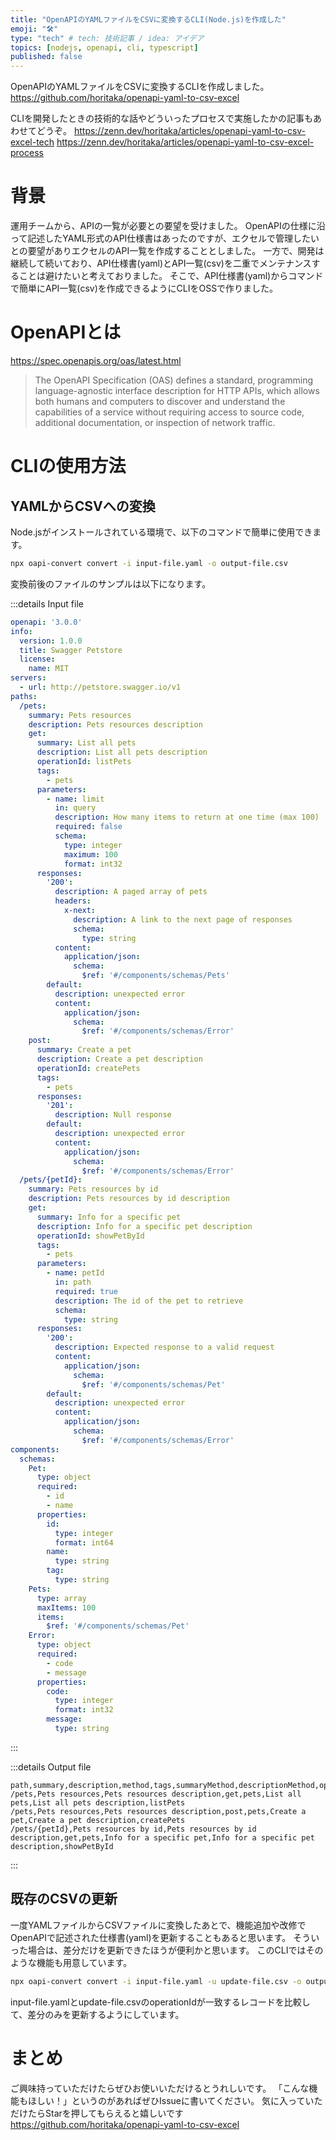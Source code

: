 ```yaml
---
title: "OpenAPIのYAMLファイルをCSVに変換するCLI(Node.js)を作成した"
emoji: "🛠"
type: "tech" # tech: 技術記事 / idea: アイデア
topics: [nodejs, openapi, cli, typescript]
published: false
---
```


OpenAPIのYAMLファイルをCSVに変換するCLIを作成しました。
https://github.com/horitaka/openapi-yaml-to-csv-excel

CLIを開発したときの技術的な話やどういったプロセスで実施したかの記事もあわせてどうぞ。
https://zenn.dev/horitaka/articles/openapi-yaml-to-csv-excel-tech
https://zenn.dev/horitaka/articles/openapi-yaml-to-csv-excel-process



# 背景
運用チームから、APIの一覧が必要との要望を受けました。
OpenAPIの仕様に沿って記述したYAML形式のAPI仕様書はあったのですが、エクセルで管理したいとの要望がありエクセルのAPI一覧を作成することとしました。
一方で、開発は継続して続いており、API仕様書(yaml)とAPI一覧(csv)を二重でメンテナンスすることは避けたいと考えておりました。
そこで、API仕様書(yaml)からコマンドで簡単にAPI一覧(csv)を作成できるようにCLIをOSSで作りました。


# OpenAPIとは
https://spec.openapis.org/oas/latest.html

> The OpenAPI Specification (OAS) defines a standard, programming language-agnostic interface description for HTTP APIs, which allows both humans and computers to discover and understand the capabilities of a service without requiring access to source code, additional documentation, or inspection of network traffic.

# CLIの使用方法

## YAMLからCSVへの変換

Node.jsがインストールされている環境で、以下のコマンドで簡単に使用できます。
```bash
npx oapi-convert convert -i input-file.yaml -o output-file.csv
```

変換前後のファイルのサンプルは以下になります。

:::details Input file
```yaml
openapi: '3.0.0'
info:
  version: 1.0.0
  title: Swagger Petstore
  license:
    name: MIT
servers:
  - url: http://petstore.swagger.io/v1
paths:
  /pets:
    summary: Pets resources
    description: Pets resources description
    get:
      summary: List all pets
      description: List all pets description
      operationId: listPets
      tags:
        - pets
      parameters:
        - name: limit
          in: query
          description: How many items to return at one time (max 100)
          required: false
          schema:
            type: integer
            maximum: 100
            format: int32
      responses:
        '200':
          description: A paged array of pets
          headers:
            x-next:
              description: A link to the next page of responses
              schema:
                type: string
          content:
            application/json:
              schema:
                $ref: '#/components/schemas/Pets'
        default:
          description: unexpected error
          content:
            application/json:
              schema:
                $ref: '#/components/schemas/Error'
    post:
      summary: Create a pet
      description: Create a pet description
      operationId: createPets
      tags:
        - pets
      responses:
        '201':
          description: Null response
        default:
          description: unexpected error
          content:
            application/json:
              schema:
                $ref: '#/components/schemas/Error'
  /pets/{petId}:
    summary: Pets resources by id
    description: Pets resources by id description
    get:
      summary: Info for a specific pet
      description: Info for a specific pet description
      operationId: showPetById
      tags:
        - pets
      parameters:
        - name: petId
          in: path
          required: true
          description: The id of the pet to retrieve
          schema:
            type: string
      responses:
        '200':
          description: Expected response to a valid request
          content:
            application/json:
              schema:
                $ref: '#/components/schemas/Pet'
        default:
          description: unexpected error
          content:
            application/json:
              schema:
                $ref: '#/components/schemas/Error'
components:
  schemas:
    Pet:
      type: object
      required:
        - id
        - name
      properties:
        id:
          type: integer
          format: int64
        name:
          type: string
        tag:
          type: string
    Pets:
      type: array
      maxItems: 100
      items:
        $ref: '#/components/schemas/Pet'
    Error:
      type: object
      required:
        - code
        - message
      properties:
        code:
          type: integer
          format: int32
        message:
          type: string
```
:::

:::details Output file
```csv
path,summary,description,method,tags,summaryMethod,descriptionMethod,operationId
/pets,Pets resources,Pets resources description,get,pets,List all pets,List all pets description,listPets
/pets,Pets resources,Pets resources description,post,pets,Create a pet,Create a pet description,createPets
/pets/{petId},Pets resources by id,Pets resources by id description,get,pets,Info for a specific pet,Info for a specific pet description,showPetById
```
:::


## 既存のCSVの更新
一度YAMLファイルからCSVファイルに変換したあとで、機能追加や改修でOpenAPIで記述された仕様書(yaml)を更新することもあると思います。
そういった場合は、差分だけを更新できたほうが便利かと思います。
このCLIではそのような機能も用意しています。

```bash
npx oapi-convert convert -i input-file.yaml -u update-file.csv -o output-file.csv
```

input-file.yamlとupdate-file.csvのoperationIdが一致するレコードを比較して、差分のみを更新するようにしています。

# まとめ
ご興味持っていただけたらぜひお使いいただけるとうれしいです。
「こんな機能もほしい！」というのがあればぜひIssueに書いてください。
気に入っていただけたらStarを押してもらえると嬉しいです
https://github.com/horitaka/openapi-yaml-to-csv-excel